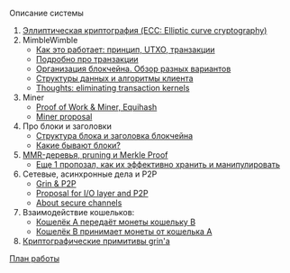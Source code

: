 Описание системы
1. [Эллиптическая криптография (ECC: Elliptic curve cryptography)](https://github.com/beam-mw/beam/wiki/%D0%AD%D0%BB%D0%BB%D0%B8%D0%BF%D1%82%D0%B8%D1%87%D0%B5%D1%81%D0%BA%D0%B0%D1%8F-%D0%BA%D1%80%D0%B8%D0%BF%D1%82%D0%BE%D0%B3%D1%80%D0%B0%D1%84%D0%B8%D1%8F-(ECC:-Elliptic-curve-cryptography))
1. MimbleWimble
   * [Как это работает: принцип, UTXO, транзакции](https://github.com/beam-mw/beam/wiki/MimbleWimble---%D0%BA%D0%B0%D0%BA-%D1%8D%D1%82%D0%BE-%D1%80%D0%B0%D0%B1%D0%BE%D1%82%D0%B0%D0%B5%D1%82)
   * [Подробно про транзакции](https://github.com/beam-mw/beam/wiki/%D0%9F%D0%BE%D0%B4%D1%80%D0%BE%D0%B1%D0%BD%D0%BE-%D0%BF%D1%80%D0%BE-%D1%82%D1%80%D0%B0%D0%BD%D0%B7%D0%B0%D0%BA%D1%86%D0%B8%D0%B8)
   * [Организация блокчейна. Обзор разных вариантов](https://github.com/beam-mw/beam/wiki/%D0%9E%D1%80%D0%B3%D0%B0%D0%BD%D0%B8%D0%B7%D0%B0%D1%86%D0%B8%D1%8F-%D0%B1%D0%BB%D0%BE%D0%BA%D1%87%D0%B5%D0%B9%D0%BD%D0%B0.-%D0%9E%D0%B1%D0%B7%D0%BE%D1%80-%D1%80%D0%B0%D0%B7%D0%BD%D1%8B%D1%85-%D0%B2%D0%B0%D1%80%D0%B8%D0%B0%D0%BD%D1%82%D0%BE%D0%B2)
   * [Структуры данных и алгоритмы клиента](https://github.com/beam-mw/beam/wiki/%D0%A1%D1%82%D1%80%D1%83%D0%BA%D1%82%D1%83%D1%80%D1%8B-%D0%B4%D0%B0%D0%BD%D0%BD%D1%8B%D1%85-%D0%B8-%D0%B0%D0%BB%D0%B3%D0%BE%D1%80%D0%B8%D1%82%D0%BC%D1%8B-%D0%BA%D0%BB%D0%B8%D0%B5%D0%BD%D1%82%D0%B0)
   * [Thoughts: eliminating transaction kernels](https://github.com/beam-mw/beam/wiki/Thoughts:-eliminating-transaction-kernels)
1. Miner
   * [Proof of Work & Miner, Equihash](https://github.com/beam-mw/beam/wiki/Proof-of-Work-&-Miner)
   * [Miner proposal](https://github.com/beam-mw/beam/wiki/Miner-proposal)
1. Про блоки и заголовки 
   * [Структура блока и заголовка блокчейна](https://github.com/beam-mw/beam/wiki/%D0%A1%D1%82%D1%80%D1%83%D0%BA%D1%82%D1%83%D1%80%D0%B0-%D0%B1%D0%BB%D0%BE%D0%BA%D0%B0-%D0%B8-%D0%B5%D0%B3%D0%BE-%D0%B2%D0%B0%D0%BB%D0%B8%D0%B4%D0%B0%D1%86%D0%B8%D1%8F)
   * [Какие бывают блоки?](https://github.com/beam-mw/beam/wiki/%D0%9A%D0%B0%D0%BA%D0%B8%D0%B5-%D0%B1%D1%8B%D0%B2%D0%B0%D1%8E%D1%82-%D0%B1%D0%BB%D0%BE%D0%BA%D0%B8%3F)
1. [MMR-деревья, pruning и Merkle Proof](https://github.com/beam-mw/beam/wiki/MMR-%D0%B4%D0%B5%D1%80%D0%B5%D0%B2%D1%8C%D1%8F,-pruning-%D0%B8-Merkle-Proof)
   * [Еще 1 пропозал, как их эффективно хранить и манипулировать](https://github.com/beam-mw/beam/wiki/Proposal-on-PMMR-trees-storing-and-manipulation)
1. Сетевые, асинхронные дела и P2P
   * [Grin & P2P](https://github.com/beam-mw/beam/wiki/Grin-&-P2P)
   * [Proposal for I/O layer and P2P](https://github.com/beam-mw/beam/wiki/Proposal-for-I-O-layer-and-P2P)
   * [About secure channels](https://github.com/beam-mw/beam/wiki/About-secure-channels)
1. Взаимодействие кошельков:
   * [Кошелёк A передаёт монеты кошельку B](https://github.com/sergorl/docs/blob/master/wallet_send.md)
   * [Кошелёк B принимает монеты от кошелька А](https://github.com/sergorl/docs/blob/master/wallet_receive.md)
1. [Криптографические примитивы grin'a](https://github.com/sergorl/docs/blob/master/keychain.md)

[План работы](https://github.com/beam-mw/beam/wiki/%D0%9F%D0%BB%D0%B0%D0%BD-%D1%80%D0%B0%D0%B1%D0%BE%D1%82%D1%8B-(%D0%BE%D1%87%D0%B5%D0%BD%D1%8C-%D0%BF%D1%80%D0%B8%D0%B1%D0%BB%D0%B8%D0%B7%D0%B8%D1%82%D0%B5%D0%BB%D1%8C%D0%BD%D1%8B%D0%B9))


